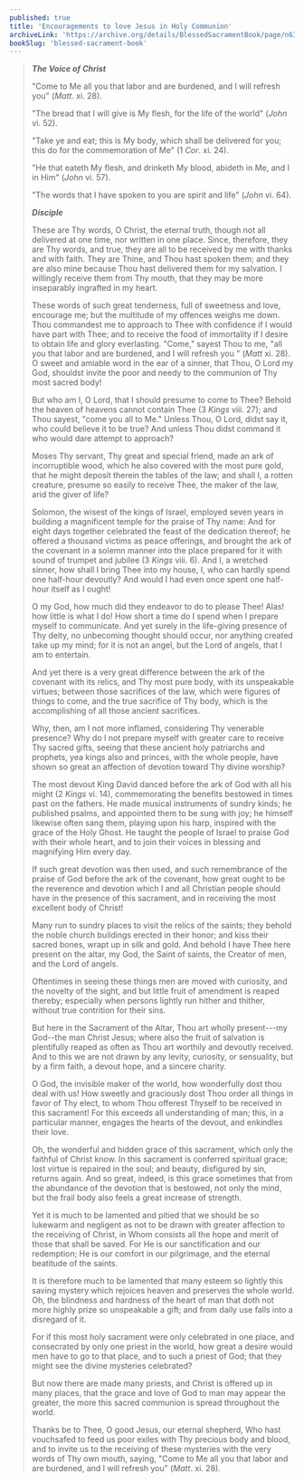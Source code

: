 ```yaml
---
published: true
title: 'Encouragements to love Jesus in Holy Communion'
archiveLink: 'https://archive.org/details/BlessedSacramentBook/page/n639?view=theater'
bookSlug: 'blessed-sacrament-book'
---
```


> ***The Voice of Christ***
>
> "Come to Me all you that labor and are burdened, and I will refresh you" (*Matt*. xi. 28).
>
> "The bread that I will give is My flesh, for the life of the world" (*John* vi. 52).
>
> "Take ye and eat; this is My body, which shall be delivered for you; this do for the commemoration of Me" (1 *Cor*. xi. 24).
>
> "He that eateth My flesh, and drinketh My blood, abideth in Me, and I in Him" (*John* vi. 57).
>
> "The words that I have spoken to you are spirit and life" (*John* vi. 64).
>
> ***Disciple***
>
> These are Thy words, O Christ, the eternal truth, though not all delivered at one time, nor written in one place. Since, therefore, they are Thy words, and true, they are all to be received by me with thanks and with faith. They are Thine, and Thou hast spoken them; and they are also mine because Thou hast delivered them for my salvation. I willingly receive them from Thy mouth, that they may be more inseparably ingrafted in my heart.
>
> These words of such great tenderness, full of sweetness and love, encourage me; but the multitude of my offences weighs me down. Thou commandest me to approach to Thee with confidence if I would have part with Thee; and to receive the food of immortality if I desire to obtain life and glory everlasting. "Come," sayest Thou to me, "all you that labor and are burdened, and I will refresh you " (*Matt* xi. 28). O sweet and amiable word in the ear of a sinner, that Thou, O Lord my God, shouldst invite the poor and needy to the communion of Thy most sacred body!
>
> But who am I, O Lord, that I should presume to come to Thee? Behold the heaven of heavens cannot contain Thee (3 *Kings* viii. 27); and Thou sayest, "come you all to Me." Unless Thou, O Lord, didst say it, who could believe it to be true? And unless Thou didst command it who would dare attempt to approach?
>
> Moses Thy servant, Thy great and special friend, made an ark of incorruptible wood, which he also covered with the most pure gold, that he might deposit therein the tables of the law; and shall I, a rotten creature, presume so easily to receive Thee, the maker of the law, arid the giver of life?
>
> Solomon, the wisest of the kings of Israel, employed seven years in building a magnificent temple for the praise of Thy name: And for eight days together celebrated the feast of the dedication thereof; he offered a thousand victims as peace offerings, and brought the ark of the covenant in a solemn manner into the place prepared for it with sound of trumpet and jubilee (3 *Kings* viii. 6). And I, a wretched sinner, how shall I bring Thee into my house, I, who can hardly spend one half-hour devoutly? And would I had even once spent one half-hour itself as I ought!
>
> O my God, how much did they endeavor to do to please Thee! Alas! how little is what I do! How short a time do I spend when I prepare myself to communicate. And yet surely in the life-giving presence of Thy deity, no unbecoming thought should occur, nor anything created take up my mind; for it is not an angel, but the Lord of angels, that I am to entertain.
>
> And yet there is a very great difference between the ark of the covenant with its relics, and Thy most pure body, with its unspeakable virtues; between those sacrifices of the law, which were figures of things to come, and the true sacrifice of Thy body, which is the accomplishing of all those ancient sacrifices.
>
> Why, then, am I not more inflamed, considering Thy venerable presence? Why do I not prepare myself with greater care to receive Thy sacred gifts, seeing that these ancient holy patriarchs and prophets, yea kings also and princes, with the whole people, have shown so great an affection of devotion toward Thy divine worship?
>
> The most devout King David danced before the ark of God with all his might (2 *Kings* vi. 14), commemorating the benefits bestowed in times past on the fathers. He made musical instruments of sundry kinds; he published psalms, and appointed them to be sung with joy; he himself likewise often sang them, playing upon his harp, inspired with the grace of the Holy Ghost. He taught the people of Israel to praise God with their whole heart, and to join their voices in blessing and magnifying Him every day.
>
> If such great devotion was then used, and such remembrance of the praise of God before the ark of the covenant, how great ought to be the reverence and devotion which I and all Christian people should have in the presence of this sacrament, and in receiving the most excellent body of Christ!
>
> Many run to sundry places to visit the relics of the saints; they behold the noble church buildings erected in their honor; and kiss their sacred bones, wrapt up in silk and gold. And behold I have Thee here present on the altar, my God, the Saint of saints, the Creator of men, and the Lord of angels.
>
> Oftentimes in seeing these things men are moved with curiosity, and the novelty of the sight, and but little fruit of amendment is reaped thereby; especially when persons lightly run hither and thither, without true contrition for their sins.
>
> But here in the Sacrament of the Altar, Thou art wholly present---my God--the man Christ Jesus; where also the fruit of salvation is plentifully reaped as often as Thou art worthily and devoutly received. And to this we are not drawn by any levity, curiosity, or sensuality, but by a firm faith, a devout hope, and a sincere charity.
>
> O God, the invisible maker of the world, how wonderfully dost thou deal with us! How sweetly and graciously dost Thou order all things in favor of Thy elect, to whom Thou offerest Thyself to be received in this sacrament! For this exceeds all understanding of man; this, in a particular manner, engages the hearts of the devout, and enkindles their love.
>
> Oh, the wonderful and hidden grace of this sacrament, which only the faithful of Christ know. In this sacrament is conferred spiritual grace; lost virtue is repaired in the soul; and beauty, disfigured by sin, returns again. And so great, indeed, is this grace sometimes that from the abundance of the devotion that is bestowed, not only the mind, but the frail body also feels a great increase of strength.
>
> Yet it is much to be lamented and pitied that we should be so lukewarm and negligent as not to be drawn with greater affection to the receiving of Christ, in Whom consists all the hope and merit of those that shall be saved. For He is our sanctification and our redemption; He is our comfort in our
pilgrimage, and the eternal beatitude of the saints.
>
> It is therefore much to be lamented that many esteem so lightly this saving mystery which rejoices heaven and preserves the whole world. Oh, the blindness and hardness of the heart of man that doth not more highly prize so unspeakable a gift; and from daily use falls into a disregard of it.
>
> For if this most holy sacrament were only celebrated in one place, and consecrated by only one priest in the world, how great a desire would men have to go to that place, and to such a priest of God; that they might see the divine mysteries celebrated?
>
> But now there are made many priests, and Christ is offered up in many places, that the grace and love of God to man may appear the greater, the more this sacred communion is spread throughout the world.
>
> Thanks be to Thee, O good Jesus, our eternal shepherd, Who hast vouchsafed to feed us poor exiles with Thy precious body and blood, and to invite us to the receiving of these mysteries with the very words of Thy own mouth, saying, "Come to Me all you that labor and are burdened, and I will refresh you" (*Matt*. xi. 28).
